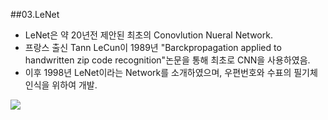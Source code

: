 ##03.LeNet
- LeNet은 약 20년전 제안된 최초의 Conovlution Nueral Network.
- 프랑스 출신 Tann LeCun이 1989년 "Barckpropagation applied to handwritten zip code recognition"논문을 통해 최초로 CNN을 사용하였음.
- 이후 1998년 LeNet이라는 Network를 소개하였으며, 우편번호와 수표의 필기체 인식을 위하여 개발.

![](https://miro.medium.com/max/4308/1*1TI1aGBZ4dybR6__DI9dzA.png)
